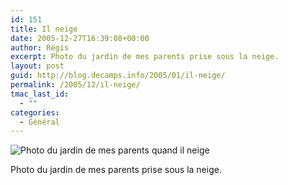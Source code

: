 ```yaml
---
id: 151
title: Il neige
date: 2005-12-27T16:39:08+00:00
author: Régis
excerpt: Photo du jardin de mes parents prise sous la neige.
layout: post
guid: http://blog.decamps.info/2005/01/il-neige/
permalink: /2005/12/il-neige/
tmac_last_id:
  - ""
categories:
  - Général
---
```

![Photo du jardin de mes parents quand il neige](http://blog.decamps.info/data/IMG_2606_small.jpg)
  
Photo du jardin de mes parents prise sous la neige.